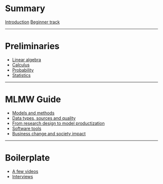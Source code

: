 # Summary

[Introduction](./mlmw.md)
[Beginner track](./beginner.md)

---

# Preliminaries

- [Linear algebra]()
- [Calculus]()
- [Probability](probability.md)
- [Statistics]()

---

# MLMW Guide

- [Models and methods]()
- [Data types, sources and quality]()
- [From research design to model productization]()
- [Software tools]()
- [Business change and society impact]()

---

# Boilerplate

- [A few videos](videos.md)
- [Interviews](interviews.md)
